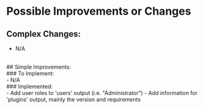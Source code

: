 # Possible Improvements or Changes
## Complex Changes: <br />
- N/A
<br />
## Simple Improvements: <br />
### To Implement: <br />
- N/A
<br />
### Implemented: <br />
- Add user roles to 'users' output (i.e. "Administrator")
- Add information for 'plugins' output, mainly the version and requirements
<br />
